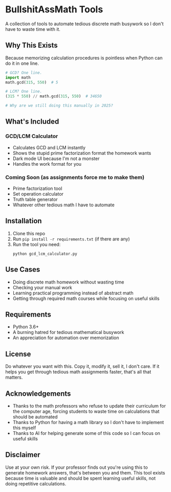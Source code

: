 # BullshitAssMath Tools

A collection of tools to automate tedious discrete math busywork so I don't have to waste time with it.

## Why This Exists

Because memorizing calculation procedures is pointless when Python can do it in one line.

```python
# GCD? One line.
import math
math.gcd(315, 550)  # 5

# LCM? One line.
(315 * 550) // math.gcd(315, 550)  # 34650

# Why are we still doing this manually in 2025?
```

## What's Included

### GCD/LCM Calculator
- Calculates GCD and LCM instantly
- Shows the stupid prime factorization format the homework wants
- Dark mode UI because I'm not a monster
- Handles the work format for you

### Coming Soon (as assignments force me to make them)
- Prime factorization tool
- Set operation calculator
- Truth table generator
- Whatever other tedious math I have to automate

## Installation

1. Clone this repo
2. Run `pip install -r requirements.txt` (if there are any)
3. Run the tool you need:
   ```
   python gcd_lcm_calculator.py
   ```

## Use Cases

- Doing discrete math homework without wasting time
- Checking your manual work
- Learning practical programming instead of abstract math
- Getting through required math courses while focusing on useful skills

## Requirements

- Python 3.6+
- A burning hatred for tedious mathematical busywork
- An appreciation for automation over memorization

## License

Do whatever you want with this. Copy it, modify it, sell it, I don't care.
If it helps you get through tedious math assignments faster, that's all that matters.

## Acknowledgements

- Thanks to the math professors who refuse to update their curriculum for the computer age, forcing students to waste time on calculations that should be automated
- Thanks to Python for having a math library so I don't have to implement this myself
- Thanks to AI for helping generate some of this code so I can focus on useful skills

## Disclaimer

Use at your own risk. If your professor finds out you're using this to generate homework answers, that's between you and them. This tool exists because time is valuable and should be spent learning useful skills, not doing repetitive calculations.